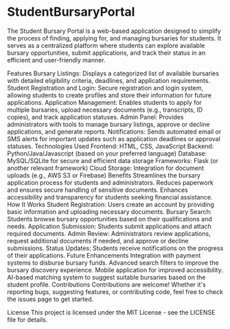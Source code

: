 # StudentBursaryPortal
The Student Bursary Portal is a web-based application designed to simplify the process of finding, applying for, and managing bursaries for students. It serves as a centralized platform where students can explore available bursary opportunities, submit applications, and track their status in an efficient and user-friendly manner.

Features
Bursary Listings: Displays a categorized list of available bursaries with detailed eligibility criteria, deadlines, and application requirements.
Student Registration and Login: Secure registration and login system, allowing students to create profiles and store their information for future applications.
Application Management: Enables students to apply for multiple bursaries, upload necessary documents (e.g., transcripts, ID copies), and track application statuses.
Admin Panel: Provides administrators with tools to manage bursary listings, approve or decline applications, and generate reports.
Notifications: Sends automated email or SMS alerts for important updates such as application deadlines or approval statuses.
Technologies Used
Frontend: HTML, CSS, JavaScript
Backend: Python/Java/Javascript (based on your preferred language)
Database: MySQL/SQLite for secure and efficient data storage
Frameworks: Flask (or another relevant framework)
Cloud Storage: Integration for document uploads (e.g., AWS S3 or Firebase)
Benefits
Streamlines the bursary application process for students and administrators.
Reduces paperwork and ensures secure handling of sensitive documents.
Enhances accessibility and transparency for students seeking financial assistance.
How It Works
Student Registration: Users create an account by providing basic information and uploading necessary documents.
Bursary Search: Students browse bursary opportunities based on their qualifications and needs.
Application Submission: Students submit applications and attach required documents.
Admin Review: Administrators review applications, request additional documents if needed, and approve or decline submissions.
Status Updates: Students receive notifications on the progress of their applications.
Future Enhancements
Integration with payment systems to disburse bursary funds.
Advanced search filters to improve the bursary discovery experience.
Mobile application for improved accessibility.
AI-based matching system to suggest suitable bursaries based on the student profile.
Contributions
Contributions are welcome! Whether it's reporting bugs, suggesting features, or contributing code, feel free to check the issues page to get started.

License
This project is licensed under the MIT License - see the LICENSE file for details.


